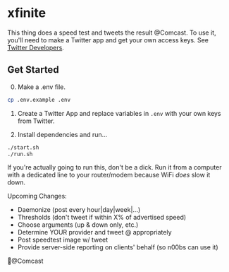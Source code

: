# xfinite

This thing does a speed test and tweets the result @Comcast. To use it, you'll need to make a Twitter app and get your own access keys. See [Twitter Developers](https://developer.twitter.com/en/docs/basics/apps/overview.html).

## Get Started

0. Make a .env file.
```sh
cp .env.example .env
```

1. Create a Twitter App and replace variables in `.env` with your own keys from Twitter.

2. Install dependencies and run...
```sh
./start.sh
./run.sh
```

If you're actually going to run this, don't be a dick. Run it from a computer with a dedicated line to your router/modem because WiFi *does* slow it down.

Upcoming Changes:

* Daemonize (post every hour|day|week|...)
* Thresholds (don't tweet if within X% of advertised speed)
* Choose arguments (up & down only, etc.)
* Determine YOUR provider and tweet @ appropriately
* Post speedtest image w/ tweet
* Provide server-side reporting on clients' behalf (so n00bs can use it)

🖕@Comcast
